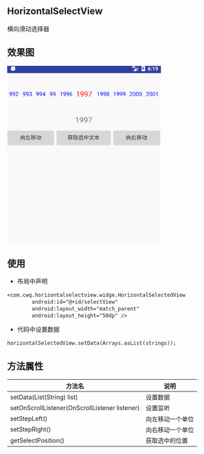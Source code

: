 ## HorizontalSelectView
横向滑动选择器

## 效果图

![](https://github.com/WernerZeiss/HorizontalSelectView/blob/master/screenshot/GIF.gif)

## 使用

* 布局中声明

```
<com.cwq.horizontalselectview.widge.HorizontalSelectedView
        android:id="@+id/selectView"
        android:layout_width="match_parent"
        android:layout_height="50dp" />     
```

* 代码中设置数据

```
horizontalSelectedView.setData(Arrays.asList(strings));
```

## 方法属性

方法名 | 说明
----|------
setData(List(String) list)|设置数据
setOnScrollListener(OnScrollListener listener)|设置监听
setStepLeft()|向左移动一个单位
setStepRight()|向右移动一个单位
getSelectPosition()|获取选中的位置
